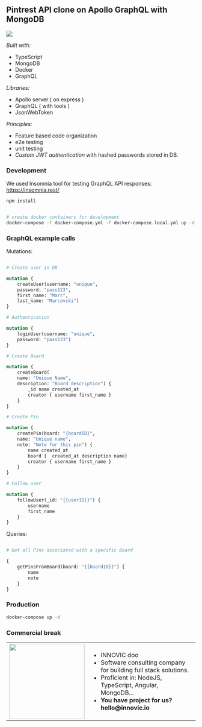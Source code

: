 ## Pintrest API clone on Apollo GraphQL with MongoDB

<img src="https://caveofcode.com/wp-content/uploads/2016/10/apollostack-300x300.png" />

*Built with:*

- TypeScript
- MongoDB
- Docker
- GraphQL

*Libraries:* 

- Apollo server ( on express )
- GraphQL ( with tools )
- JsonWebToken

*Principles:*

- Feature based code organization
- e2e testing
- unit testing
- *Custom JWT authentication* with hashed passwords stored in DB.

### Development

We used Insomnia tool for testing GraphQL API responses: https://insomnia.rest/

```bash
npm install


# create docker containers for development
docker-compose -f docker-compose.yml -f docker-compose.local.yml up -d
```

### GraphQL example calls

Mutations: 
```graphql

# Create user in DB

mutation {
    createUser(username: "unique",
    password: "pass123", 
    first_name: "Marc", 
    last_name: "Marcovski")
}

# Authentication

mutation {
    loginUser(username: "unique",
    password: "pass123")
}

# Create Board

mutation { 
    createBoard(
    name: "Unique Name", 
    description: "Board description") {
        _id name created_at
        creator { username first_name }
    }
}

# Create Pin

mutation {
    createPin(board: "{boardID}",
    name: "Unique name",
    note: "Note for this pin") {
        name created_at 
        board {  created_at description name}
        creator { username first_name }
    }
}

# Follow user

mutation {
    followUser(_id: "{{userID}}") {
        username
        first_name
    }
}
```

Queries:

```graphql

# Get all Pins associated with a specific Board

{
    getPinsFromBoard(board: "{{boardID}}") {
        name
        note
    }
}

```

### Production

```bash
docker-compose up -d
```

### Commercial break

<table style="border: 0">
  <tr>
    <td><img width="200" src="http://www.innovic.io/assets/logo-small.png" /></td>
    <td>
      <ul>
        <li>INNOVIC doo</li>
        <li>Software consulting company for building full stack solutions.</li>
        <li>Proficient in: NodeJS, TypeScript, Angular, MongoDB...</li>
        <li><b>You have project for us? hello@innovic.io</b></li>
      </ul>
    </td>
  </tr>
</table>
